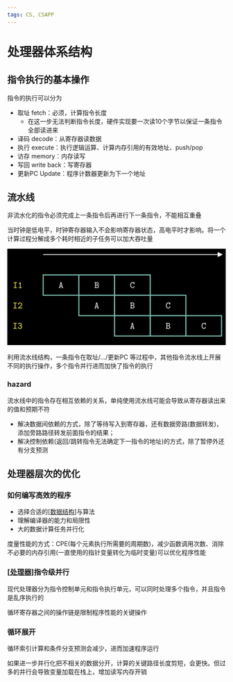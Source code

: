 ```yaml
---
tags: CS, CSAPP
---
```

# 处理器体系结构

## 指令执行的基本操作

指令的执行可以分为

- 取址 fetch：必须，计算指令长度
  - 在这一步无法判断指令长度，硬件实现要一次读10个字节以保证一条指令全部读进来
- 译码 decode：从寄存器读数据
- 执行 execute：执行逻辑运算、计算内存引用的有效地址、push/pop
- 访存 memory：内存读写
- 写回 write back：写寄存器
- 更新PC Update：程序计数器更新为下一个地址

## 流水线

非流水化的指令必须完成上一条指令后再进行下一条指令，不能相互重叠

当时钟是低电平，时钟寄存器输入不会影响寄存器状态，高电平时才影响。将一个计算过程分解成多个耗时相近的子任务可以加大吞吐量

![流水线](../../attachments/stream.png)

利用流水线结构，一条指令在取址/.../更新PC 等过程中，其他指令流水线上开展不同的执行操作，多个指令并行进而加快了指令的执行

### hazard

流水线中的指令存在相互依赖的关系，单纯使用流水线可能会导致从寄存器读出来的值和预期不符

- 解决数据间依赖的方式，除了等待写入到寄存器，还有数据旁路(数据转发)，添加旁路路径转发前面指令的结果；
- 解决控制依赖(返回/跳转指令无法确定下一指令的地址)的方式，除了暂停外还有分支预测

## 处理器层次的优化

### 如何编写高效的程序

- 选择合适的[[数据结构]]与算法
- 理解编译器的能力和局限性
- 大的数据计算任务并行化

度量性能的方式：CPE(每个元素执行所需要的周期数)，减少函数调用次数、消除不必要的内存引用(一直使用的指针变量转化为临时变量)可以优化程序性能

### [[处理器]]指令级并行

现代处理器分为指令控制单元和指令执行单元，可以同时处理多个指令，并且指令是乱序执行的

循环寄存器之间的操作链是限制程序性能的关键操作

### 循环展开

循环索引计算和条件分支预测会减少，进而加速程序运行

如果进一步并行化把不相关的数据分开，计算的关键路径长度剪短，会更快。但过多的并行会导致变量加载在栈上，增加读写内存开销

[//begin]: # "Autogenerated link references for markdown compatibility"
[数据结构]: ../algorithm/数据结构.md "数据结构"
[处理器]: 处理器.md "处理器体系结构"
[//end]: # "Autogenerated link references"
